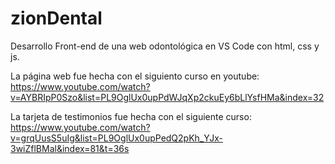 # zionDental
Desarrollo Front-end de una web odontológica en VS Code con html, css y js. 

La página web fue hecha con el siguiento curso en youtube:
https://www.youtube.com/watch?v=AYBRIpP0Szo&list=PL9OglUx0upPdWJqXp2ckuEy6bLlYsfHMa&index=32

La tarjeta de testimonios fue hecha con el siguiente curso:
https://www.youtube.com/watch?v=grqUusS5uIg&list=PL9OglUx0upPedQ2pKh_YJx-3wiZflBMal&index=81&t=36s

